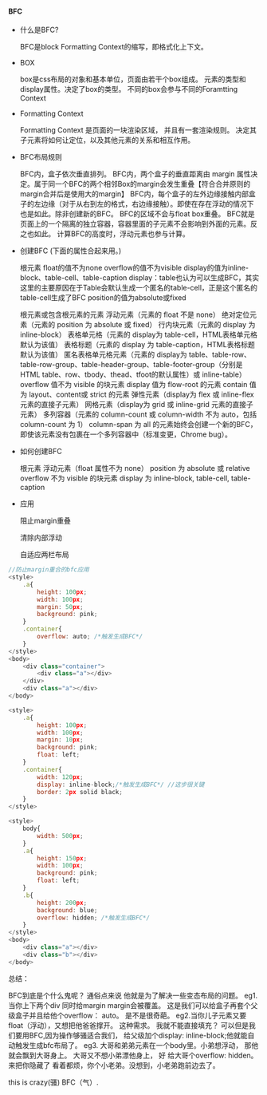 #### BFC

  - 什么是BFC? 

    BFC是block Formatting Context的缩写，即格式化上下文。
  
  - BOX 
   
    box是css布局的对象和基本单位，页面由若干个box组成。 元素的类型和display属性。决定了box的类型。 不同的box会参与不同的Foramtting Context

  - Formatting Context

    Formatting Context 是页面的一块渲染区域， 并且有一套渲染规则。 决定其子元素将如何让定位，以及其他元素的关系和相互作用。

  - BFC布局规则

    BFC内，盒子依次垂直排列。
    BFC内，两个盒子的垂直距离由 margin 属性决定。属于同一个BFC的两个相邻Box的margin会发生重叠【符合合并原则的margin合并后是使用大的margin】
    BFC内，每个盒子的左外边缘接触内部盒子的左边缘（对于从右到左的格式，右边缘接触）。即使在存在浮动的情况下也是如此。除非创建新的BFC。
    BFC的区域不会与float box重叠。
    BFC就是页面上的一个隔离的独立容器，容器里面的子元素不会影响到外面的元素。反之也如此。
    计算BFC的高度时，浮动元素也参与计算。

  - 创建BFC (下面的属性合起来用。) 

    根元素 
    float的值不为none
    overflow的值不为visible
    display的值为inline-block、table-cell、table-caption
    display：table也认为可以生成BFC，其实这里的主要原因在于Table会默认生成一个匿名的table-cell，正是这个匿名的table-cell生成了BFC
    position的值为absolute或fixed

    根元素或包含根元素的元素
    浮动元素（元素的 float 不是 none）
    绝对定位元素（元素的 position 为 absolute 或 fixed）
    行内块元素（元素的 display 为 inline-block）
    表格单元格（元素的 display为 table-cell，HTML表格单元格默认为该值）
    表格标题（元素的 display 为 table-caption，HTML表格标题默认为该值）
    匿名表格单元格元素（元素的 display为 table、table-row、 table-row-group、table-header-group、table-footer-group（分别是HTML table、row、tbody、thead、tfoot的默认属性）或 inline-table）
    overflow 值不为 visible 的块元素
    display 值为 flow-root 的元素
    contain 值为 layout、content或 strict 的元素
    弹性元素（display为 flex 或 inline-flex元素的直接子元素）
    网格元素（display为 grid 或 inline-grid 元素的直接子元素）
    多列容器（元素的 column-count 或 column-width 不为 auto，包括 column-count 为 1）
    column-span 为 all 的元素始终会创建一个新的BFC，即使该元素没有包裹在一个多列容器中（标准变更，Chrome bug）。

  - 如何创建BFC

    根元素
    浮动元素（float 属性不为 none）
    position 为 absolute 或 relative
    overflow 不为 visible 的块元素
    display 为 inline-block, table-cell, table-caption

 - 应用

    阻止margin重叠
    
    清除内部浮动
    
    自适应两栏布局

```js
//防止margin重合的bfc应用
<style>
    .a{
        height: 100px;
        width: 100px;
        margin: 50px;
        background: pink;
    }
    .container{
        overflow: auto; /*触发生成BFC*/
    }
</style>
<body>
    <div class="container">
        <div class="a"></div>
    </div>    
    <div class="a"></div>
</body>
```
```js
<style>
    .a{
        height: 100px;
        width: 100px;
        margin: 10px;
        background: pink;
        float: left;
    }
    .container{
        width: 120px;
        display: inline-block;/*触发生成BFC*/ //这步很关键
        border: 2px solid black; 
    }
</style>
```
```js
<style>
    body{
        width: 500px;
    }
    .a{
        height: 150px;
        width: 100px;
        background: pink;
        float: left;
    }
    .b{
        height: 200px;
        background: blue;
        overflow: hidden; /*触发生成BFC*/
    }
</style>
<body>
    <div class="a"></div>
    <div class="b"></div>
</body>   
```

总结：
  
  BFC到底是个什么鬼呢？ 通俗点来说 他就是为了解决一些变态布局的问题。 eg1.当你上下两个div 同时给margin margin会被覆盖。 这是我们可以给盒子再套个父级盒子并且给他个overflow： auto。 是不是很奇葩。 eg2.当你儿子元素又要float（浮动），又想把他爸爸撑开。 这种需求。 我就不能直接填充？ 可以但是我们要用BFC,因为操作够骚适合我们， 给父级加个display: inline-block;他就能自动触发生成bfc布局了。 eg3. 大哥和弟弟元素在一个body里。小弟想浮动， 那他就会飘到大哥身上。 大哥又不想小弟漂他身上， 好 给大哥个overflow: hidden。 来把你隐藏了 看着都烦，你个小老弟。没想到，小老弟跑前边去了。

this is crazy(骚) BFC（气）.